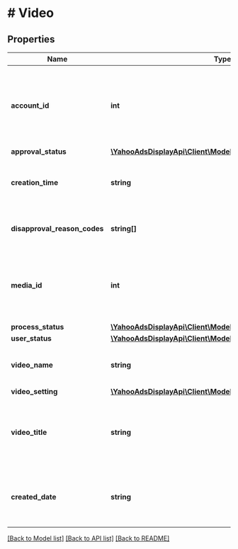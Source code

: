 # # Video

## Properties

Name | Type | Description | Notes
------------ | ------------- | ------------- | -------------
**account_id** | **int** | &lt;div lang&#x3D;\&quot;ja\&quot;&gt; アカウントIDです。&lt;br&gt; このフィールドは、SETおよびREMOVE時に必須となります。 &lt;/div&gt; &lt;div lang&#x3D;\&quot;en\&quot;&gt; Account ID.&lt;br&gt; This field is required in SET and REMOVE operation. &lt;/div&gt; | [optional]
**approval_status** | [**\YahooAdsDisplayApi\Client\Model\VideoServiceApprovalStatus**](VideoServiceApprovalStatus.md) |  | [optional]
**creation_time** | **string** | &lt;div lang&#x3D;\&quot;ja\&quot;&gt;動画の入稿日時です。&lt;/div&gt; &lt;div lang&#x3D;\&quot;en\&quot;&gt;Time and date when the video was submitted.&lt;/div&gt; | [optional]
**disapproval_reason_codes** | **string[]** | &lt;div lang&#x3D;\&quot;ja\&quot;&gt;動画の掲載拒否理由です。&lt;/div&gt; &lt;div lang&#x3D;\&quot;en\&quot;&gt;Disapproval reason of the video.&lt;/div&gt; | [optional]
**media_id** | **int** | &lt;div lang&#x3D;\&quot;ja\&quot;&gt; メディアIDです。&lt;br&gt; このフィールドは、SETおよびREMOVE時に必須となります。 &lt;/div&gt; &lt;div lang&#x3D;\&quot;en\&quot;&gt; Media ID.&lt;br&gt; This field is required in SET and REMOVE operation. &lt;/div&gt; | [optional]
**process_status** | [**\YahooAdsDisplayApi\Client\Model\VideoServiceProcessStatus**](VideoServiceProcessStatus.md) |  | [optional]
**user_status** | [**\YahooAdsDisplayApi\Client\Model\VideoServiceUserStatus**](VideoServiceUserStatus.md) |  | [optional]
**video_name** | **string** | &lt;div lang&#x3D;\&quot;ja\&quot;&gt;動画のファイル名です。&lt;/div&gt; &lt;div lang&#x3D;\&quot;en\&quot;&gt;Video file name.&lt;/div&gt; | [optional]
**video_setting** | [**\YahooAdsDisplayApi\Client\Model\VideoServiceSetting**](VideoServiceSetting.md) |  | [optional]
**video_title** | **string** | &lt;div lang&#x3D;\&quot;ja\&quot;&gt; 動画名です。&lt;br&gt; このフィールドは、SET時に省略可能となります。 &lt;/div&gt; &lt;div lang&#x3D;\&quot;en\&quot;&gt; Video name.&lt;br&gt; This field is optional in SET operation. &lt;/div&gt; | [optional]
**created_date** | **string** | &lt;div lang&#x3D;\&quot;ja\&quot;&gt;動画の作成日です。&lt;br&gt;※フォーマット：yyyyMMdd&lt;/div&gt; &lt;div lang&#x3D;\&quot;en\&quot;&gt;Date when the video was made.&lt;br&gt;* Format: yyyyMMdd&lt;/div&gt; | [optional]

[[Back to Model list]](../../README.md#models) [[Back to API list]](../../README.md#endpoints) [[Back to README]](../../README.md)
